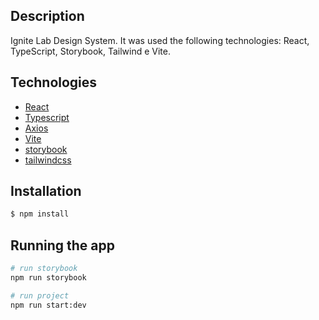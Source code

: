 ## Description

Ignite Lab Design System. It was used the following technologies: React, TypeScript, Storybook, Tailwind e Vite.

## Technologies

* [React](https://reactjs.org/)
* [Typescript](https://www.typescriptlang.org/)
* [Axios](https://github.com/axios/axios)
* [Vite](https://github.com/twbs/bootstrap)
* [storybook](https://storybook.js.org/)
* [tailwindcss](https://tailwindcss.com/)

## Installation

```bash
$ npm install
```

## Running the app

```bash
# run storybook
npm run storybook

# run project
npm run start:dev
```
